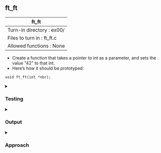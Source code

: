 ## ft_ft

|               ft_ft        |
|---------------------------------|
| Turn-in directory : ex00/       |
| Files to turn in : ft_ft.c |
| Allowed functions : None       |

- Create a function that takes a pointer to int as a parameter, and sets the value "42" to that int.
- Here’s how it should be prototyped:
```
void ft_ft(int *nbr);
```

<details>
<summary><h3>Testing</h3></summary>

<pre><code>#include &ltstdio.h&gt

int	main(void)
{
	int	n;

	n = 50;
	printf("Before: %d\n", n);
	ft_ft(&n);
	printf("After:  %d\n", n);
	return (0);
} </pre></code>

See [testing file](main.c)

</details>

<details>
<summary><h3>Output</h3></summary>

<pre><code>Before: 50
After:  42</code></pre>

</details>

<details>
<summary><h3>Approach</h3></summary>

Through this <a href=ft_ft.c>exercise</a>, you'd realise how functions work and consequently how pointers can be useful!

In the functions so far where we've had to pass in an argument (e.g., <a href = ../../c00/00_ft_putchar>ft_putchar</a> with a character argument or <a href = ../../c00/07_ft_putnbr>ft_putnbr</a> with an integer argument), we may have thought that the value defined in the <code>main</code> function was passed directly into the respective functions, <code>ft_putchar</code> or <code>ft_putnbr</code>. However, that's not the case. Instead, these arguments were <i>passed by value</i>. 

Let's run through the example below where <code>ft_putchar('a')</code> was called in the <code>main</code> function. a copy of <code>'a'</code> was made and stored using the name <code>c</code> (the <code>c</code> in the declaration of <code>ft_putchar</code>). 

<pre><code>#include &ltunistd.h&gt
	
void	ft_putchar(char c)
{
	write(1, &c, 1);
}

int	main(void)
{
	ft_putchar('a');
	return (0);
}</code></pre>

This remains the case even if we passed in a variable in <code>ft_putchar</code> as shown below. We passed <code>d</code> into <code>ft_putchar</code> within the <code>main</code> function but eventually a copy of <code>'a'</code> is made and stored as <code>'c'</code> for <code>ft_putchar</code> to use. 

<pre><code>#include &ltunistd.h&gt
	
void	ft_putchar(char c)
{
	write(1, &c, 1);
}

int	main(void)
{
	char d; 
	d = 'a';
	ft_putchar(d);
	return (0);
}</code></pre>

This behaviour is not problematic in the case of <code>ft_putchar</code> but what if we do want to use a function to change the value of a variable that was already initialised? This is precisely the task in <code>ft_ft</code> and the only way to do so is by <i>passing by reference</i> instead of <i>by value</i>. 

In the <code>main</code> function, we set a variable <code>n</code> to 50. Instead of copying the value of 50 into <code>ft_ft</code>, we pass in the reference (aka address) of nbr so that <code>ft_ft</code> can make changes directly to the original copy of <code>n</code>:

<pre><code>int	main(void)
{
	int	n;

	n = 50;
	ft_ft(&n);
	return (0);
}</code></pre>

Within the <code>ft_ft</code> function, we want to change the value of <code>n</code>, regardless of what it was previously, to 42. Within <code>ft_ft</code>, <code>nbr</code> refers to the address of <code>n</code>. To get to <code>n</code>, we <i>dereference</i> <code>nbr</code> to get from the address of <code>n</code> to the value of <code>n</code>:

<pre><code>*nbr = 42;</code></pre>

And that's it!

</details>
